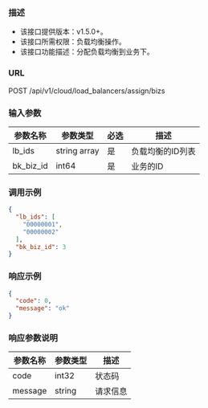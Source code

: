 ### 描述

- 该接口提供版本：v1.5.0+。
- 该接口所需权限：负载均衡操作。
- 该接口功能描述：分配负载均衡到业务下。

### URL

POST /api/v1/cloud/load_balancers/assign/bizs

### 输入参数

| 参数名称      | 参数类型         | 必选 | 描述        |
|-----------|--------------|----|-----------|
| lb_ids    | string array | 是  | 负载均衡的ID列表 |
| bk_biz_id | int64        | 是  | 业务的ID     |

### 调用示例

```json
{
  "lb_ids": [
    "00000001",
    "00000002"
  ],
  "bk_biz_id": 3
}
```

### 响应示例

```json
{
  "code": 0,
  "message": "ok"
}
```

### 响应参数说明

| 参数名称    | 参数类型   | 描述   |
|---------|--------|------|
| code    | int32  | 状态码  |
| message | string | 请求信息 |

